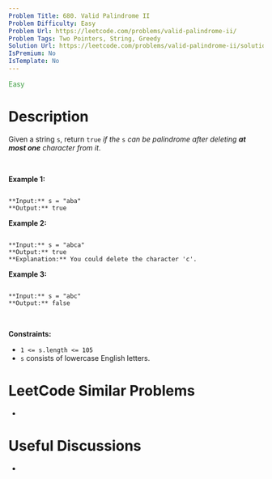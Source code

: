 ```yaml
---
Problem Title: 680. Valid Palindrome II
Problem Difficulty: Easy
Problem Url: https://leetcode.com/problems/valid-palindrome-ii/
Problem Tags: Two Pointers, String, Greedy
Solution Url: https://leetcode.com/problems/valid-palindrome-ii/solution/
IsPremium: No
IsTemplate: No
---
```


<span style="color: rgb(67, 160, 71);">Easy</span>

# Description

Given a string `s`, return `true` *if the* `s` *can be palindrome after deleting **at most one** character from it*.


 


**Example 1:**



```

**Input:** s = "aba"
**Output:** true

```

**Example 2:**



```

**Input:** s = "abca"
**Output:** true
**Explanation:** You could delete the character 'c'.

```

**Example 3:**



```

**Input:** s = "abc"
**Output:** false

```

 


**Constraints:**


* `1 <= s.length <= 105`
* `s` consists of lowercase English letters.




# LeetCode Similar Problems

- []()

# Useful Discussions

- []()
